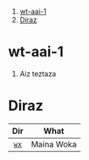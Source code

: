 1. [wt-aai-1](#wt-aai-1)
2. [Diraz](#diraz)

# wt-aai-1

1. Aiz teztaza

# Diraz

|     Dir      |    What    |
| :----------: | :--------: |
| [`wx`](./wx) | Maina Woka |
